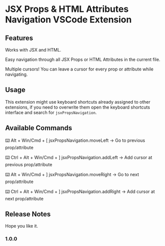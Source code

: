 # JSX Props & HTML Attributes Navigation VSCode Extension

## Features

Works with JSX and HTML.

Easy navigation through all JSX Props or HTML Attributes in the current file.

Multiple cursors! You can leave a cursor for every prop or attribute while navigating.

## Usage

This extension might use keyboard shortcuts already assigned to other extensions, if you need to overwrite them open the keyboard shortcuts interface and search for `jsxPropsNavigation`.

## Available Commands

⌨️ Alt + Win/Cmd + [
jsxPropsNavigation.moveLeft -> Go to previous prop/attribute

⌨️ Ctrl + Alt + Win/Cmd + ]
jsxPropsNavigation.addLeft -> Add cursor at previous prop/attribute

⌨️ Alt + Win/Cmd + ]
jsxPropsNavigation.moveRight -> Go to next prop/attribute

⌨️ Ctrl + Alt + Win/Cmd + ]
jsxPropsNavigation.addRight -> Add cursor at next prop/attribute

## Release Notes

Hope you like it.

### 1.0.0